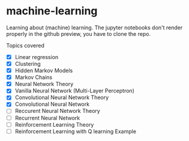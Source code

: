 # machine-learning
Learning about (machine) learning.
The jupyter notebooks don't render properly in the github preview, you have to clone the repo.

Topics covered
- [x] Linear regression
- [x] Clustering
- [x] Hidden Markov Models
- [x] Markov Chains
- [x] Neural Network Theory
- [x] Vanilla Neural Network (Multi-Layer Perceptron)
- [x] Convolutional Neural Network Theory
- [x] Convolutional Neural Network
- [ ] Reccurent Neural Network Theory
- [ ] Recurrent Neural Network
- [ ] Reinforcement Learning Theory
- [ ] Reinforcement Learning with Q learning Example
